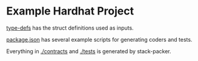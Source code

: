 # Example Hardhat Project

[type-defs](./type-defs/) has the struct definitions used as inputs.

[package.json](./package.json) has several example scripts for generating coders and tests.

Everything in [./contracts](./contracts) and [./tests](./tests) is generated by stack-packer.
